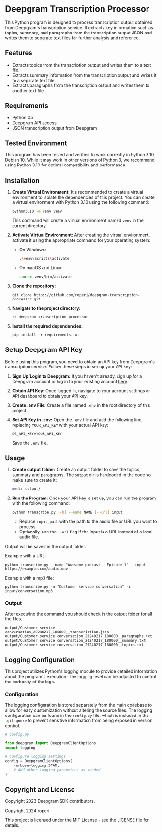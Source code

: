 # Deepgram Transcription Processor

This Python program is designed to process transcription output obtained from Deepgram's transcription service. It extracts key information such as topics, summary, and paragraphs from the transcription output JSON and writes them to separate text files for further analysis and reference.

## Features

- Extracts topics from the transcription output and writes them to a text file.
- Extracts summary information from the transcription output and writes it to a separate text file.
- Extracts paragraphs from the transcription output and writes them to another text file.

## Requirements

- Python 3.x
- Deepgram API access
- JSON transcription output from Deepgram


## Tested Environment

This program has been tested and verified to work correctly in Python 3.10 Debian 10. While it may work in other versions of Python 3, we recommend using Python 3.10 for optimal compatibility and performance.


## Installation


1. **Create Virtual Environment:** It's recommended to create a virtual environment to isolate the dependencies of this project. You can create a virtual environment with Python 3.10 using the following command:

    ```bash
    python3.10 -m venv venv
    ```

    This command will create a virtual environment named `venv` in the current directory.

2. **Activate Virtual Environment:** After creating the virtual environment, activate it using the appropriate command for your operating system:

    - On Windows:

        ```bash
        .\venv\Scripts\activate
        ```

    - On macOS and Linux:

        ```bash
        source venv/bin/activate
        ```
      
3. **Clone the repository:**
   
    ```
    git clone https://github.com/roperi/deepgram-transcription-processor.git
    ```

4. **Navigate to the project directory:**
   
    ```
    cd deepgram-transcription-processor
    ```

5. **Install the required dependencies:**
   
    ```
    pip install -r requirements.txt
    ```

## Setup Deepgram API Key

Before using this program, you need to obtain an API key from Deepgram's transcription service. Follow these steps to set up your API key:

1. **Sign Up/Login to Deepgram:** If you haven't already, sign up for a Deepgram account or log in to your existing account [here](https://www.deepgram.com/).

2. **Obtain API Key:** Once logged in, navigate to your account settings or API dashboard to obtain your API key.

3. **Create .env File:** Create a file named `.env` in the root directory of this project.

4. **Set API Key in .env:** Open the `.env` file and add the following line, replacing `YOUR_API_KEY` with your actual API key:

    ```
    DG_API_KEY=YOUR_API_KEY
    ```

    Save the `.env` file.

## Usage
1. **Create output folder:** Create an output folder to save the topics, summary and paragraphs. The `output` dir is hardcoded in the code so make sure to create it:
   ```bash
   mkdir output/
   ```

2. **Run the Program:** Once your API key is set up, you can run the program with the following command:

    ```bash
    python transcribe.py [-h] --name NAME [--url] input

    ```

    - Replace `input_path` with the path to the audio file or URL you want to process.
    - Optionally, use the `--url` flag if the input is a URL instead of a local audio file.

Output will be saved in the output folder.

Example with a URL:

```
python transcribe.py --name "Awesome podcast - Episode 1" --input https://example.com/audio.wav
```

Example with a mp3 file:

```
python transcribe.py -n "Customer service conversation" -i input/conversation.mp3
```

### Output 

After executing the command you should check in the output folder for all the files.  

```commandline
output/Customer service conversation_20240217_180000__transcription.json
output/Customer service conversation_20240217_180000__paragraphs.txt
output/Customer service conversation_20240217_180000__summary.txt
output/Customer service conversation_20240217_180000__topics.txt
```

## Logging Configuration

This project utilizes Python's logging module to provide detailed information about the program's execution. The logging level can be adjusted to control the verbosity of the logs. 

### Configuration

The logging configuration is stored separately from the main codebase to allow for easy customization without altering the source files. The logging configuration can be found in the `config.py` file, which is included in the `.gitignore` to prevent sensitive information from being exposed in version control.

```python
# config.py

from deepgram import DeepgramClientOptions
import logging

# Configure logging settings
config = DeepgramClientOptions(
    verbose=logging.SPAM,
    # Add other logging parameters as needed
)
```

## Copyright and License
Copyright 2023 Deepgram SDK contributors.

Copyright 2024 roperi. 

This project is licensed under the MIT License - see the [LICENSE](LICENSE) file for details.
